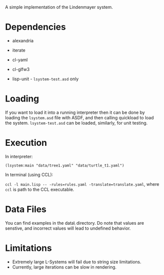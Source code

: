 A simple implementation of the Lindenmayer system.

# Dependencies

* alexandria
* iterate
* cl-yaml
* cl-glfw3

* lisp-unit - ```lsystem-test.asd``` only

# Loading

If you want to load it into a running interpreter then it can be done by loading the ```lsystem.asd``` file with ASDF, and then calling quickload to load the system. ```lsystem-test.asd``` can be loaded, similarly, for unit testing.

# Execution

In interpreter:

```(lsystem:main "data/tree1.yaml" "data/turtle_t1.yaml")```

In terminal (using CCL):

```ccl -l main.lisp -- -rules=rules.yaml -translate=translate.yaml```,
where ```ccl``` is path to the CCL executable.

# Data Files

You can find examples in the data\ directory. Do note that values are senstive, and incorrect values will lead to undefined behavior.

# Limitations

* Extremely large L-Systems will fail due to string size limitations.
* Currently, large iterations can be slow in rendering.